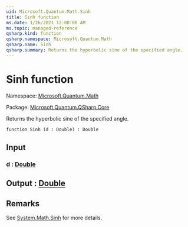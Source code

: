 ```yaml
---
uid: Microsoft.Quantum.Math.Sinh
title: Sinh function
ms.date: 1/26/2021 12:00:00 AM
ms.topic: managed-reference
qsharp.kind: function
qsharp.namespace: Microsoft.Quantum.Math
qsharp.name: Sinh
qsharp.summary: Returns the hyperbolic sine of the specified angle.
---
```


# Sinh function

Namespace: [Microsoft.Quantum.Math](xref:Microsoft.Quantum.Math)

Package: [Microsoft.Quantum.QSharp.Core](https://nuget.org/packages/Microsoft.Quantum.QSharp.Core)


Returns the hyperbolic sine of the specified angle.

```qsharp
function Sinh (d : Double) : Double
```


## Input

### d : [Double](xref:microsoft.quantum.lang-ref.double)





## Output : [Double](xref:microsoft.quantum.lang-ref.double)



## Remarks

See [System.Math.Sinh](https://docs.microsoft.com/dotnet/api/system.math.sinh) for more details.